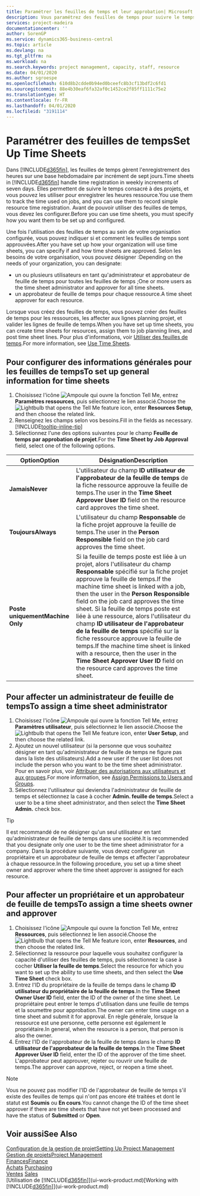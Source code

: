 ```yaml
---
title: Paramétrer les feuilles de temps et leur approbation| Microsoft Docs
description: Vous paramétrez des feuilles de temps pour suivre le temps consacré aux projets et l'utilisation des ressources, vous aider à gérer des projets, à recruter du personnel, et à anticiper vos capacités
services: project-madeira
documentationcenter: ''
author: SorenGP
ms.service: dynamics365-business-central
ms.topic: article
ms.devlang: na
ms.tgt_pltfrm: na
ms.workload: na
ms.search.keywords: project management, capacity, staff, resource
ms.date: 04/01/2020
ms.author: sgroespe
ms.openlocfilehash: 610d8b2cdde0b94ed0bceefc8b3cf13bdf2c6fd1
ms.sourcegitcommit: 88e4b30eaf6fa32af0c1452ce2f85ff1111c75e2
ms.translationtype: HT
ms.contentlocale: fr-FR
ms.lasthandoff: 04/01/2020
ms.locfileid: "3191114"
---
```

# <a name="set-up-time-sheets"></a><span data-ttu-id="c1833-103">Paramétrer des feuilles de temps</span><span class="sxs-lookup"><span data-stu-id="c1833-103">Set Up Time Sheets</span></span>
<span data-ttu-id="c1833-104">Dans [!INCLUDE[d365fin](includes/d365fin_md.md)], les feuilles de temps gèrent l'enregistrement des heures sur une base hebdomadaire par incrément de sept jours.</span><span class="sxs-lookup"><span data-stu-id="c1833-104">Time sheets in [!INCLUDE[d365fin](includes/d365fin_md.md)] handle time registration in weekly increments of seven days.</span></span> <span data-ttu-id="c1833-105">Elles permettent de suivre le temps consacré à des projets, et vous pouvez les utiliser pour enregistrer les heures ressource.</span><span class="sxs-lookup"><span data-stu-id="c1833-105">You use them to track the time used on jobs, and you can use them to record simple resource time registration.</span></span> <span data-ttu-id="c1833-106">Avant de pouvoir utiliser des feuilles de temps, vous devez les configurer.</span><span class="sxs-lookup"><span data-stu-id="c1833-106">Before you can use time sheets, you must specify how you want them to be set up and configured.</span></span>

<span data-ttu-id="c1833-107">Une fois l'utilisation des feuilles de temps au sein de votre organisation configurée, vous pouvez indiquer si et comment les feuilles de temps sont approuvées.</span><span class="sxs-lookup"><span data-stu-id="c1833-107">After you have set up how your organization will use time sheets, you can specify if and how time sheets are approved.</span></span> <span data-ttu-id="c1833-108">Selon les besoins de votre organisation, vous pouvez désigner :</span><span class="sxs-lookup"><span data-stu-id="c1833-108">Depending on the needs of your organization, you can designate:</span></span>

* <span data-ttu-id="c1833-109">un ou plusieurs utilisateurs en tant qu'administrateur et approbateur de feuille de temps pour toutes les feuilles de temps ;</span><span class="sxs-lookup"><span data-stu-id="c1833-109">One or more users as the time sheet administrator and approver for all time sheets.</span></span>
* <span data-ttu-id="c1833-110">un approbateur de feuille de temps pour chaque ressource.</span><span class="sxs-lookup"><span data-stu-id="c1833-110">A time sheet approver for each resource.</span></span>

<span data-ttu-id="c1833-111">Lorsque vous créez des feuilles de temps, vous pouvez créer des feuilles de temps pour les ressources, les affecter aux lignes planning projet, et valider les lignes de feuille de temps.</span><span class="sxs-lookup"><span data-stu-id="c1833-111">When you have set up time sheets, you can create time sheets for resources, assign them to job planning lines, and post time sheet lines.</span></span> <span data-ttu-id="c1833-112">Pour plus d'informations, voir [Utiliser des feuilles de temps](projects-how-use-time-sheets.md).</span><span class="sxs-lookup"><span data-stu-id="c1833-112">For more information, see [Use Time Sheets](projects-how-use-time-sheets.md).</span></span>

## <a name="to-set-up-general-information-for-time-sheets"></a><span data-ttu-id="c1833-113">Pour configurer des informations générales pour les feuilles de temps</span><span class="sxs-lookup"><span data-stu-id="c1833-113">To set up general information for time sheets</span></span>
1. <span data-ttu-id="c1833-114">Choisissez l'icône ![Ampoule qui ouvre la fonction Tell Me](media/ui-search/search_small.png "Dites-moi ce que vous voulez faire"), entrez **Paramètres ressources**, puis sélectionnez le lien associé.</span><span class="sxs-lookup"><span data-stu-id="c1833-114">Choose the ![Lightbulb that opens the Tell Me feature](media/ui-search/search_small.png "Tell me what you want to do") icon, enter **Resources Setup**, and then choose the related link.</span></span>  
2. <span data-ttu-id="c1833-115">Renseignez les champs selon vos besoins.</span><span class="sxs-lookup"><span data-stu-id="c1833-115">Fill in the fields as necessary.</span></span> [!INCLUDE[tooltip-inline-tip](includes/tooltip-inline-tip_md.md)]
3. <span data-ttu-id="c1833-116">Sélectionnez l'une des options suivantes pour le champ **Feuille de temps par approbation de projet**.</span><span class="sxs-lookup"><span data-stu-id="c1833-116">For the **Time Sheet by Job Approval** field, select one of the following options.</span></span>

| <span data-ttu-id="c1833-117">Option</span><span class="sxs-lookup"><span data-stu-id="c1833-117">Option</span></span> | <span data-ttu-id="c1833-118">Désignation</span><span class="sxs-lookup"><span data-stu-id="c1833-118">Description</span></span> |
| --- | --- |
| <span data-ttu-id="c1833-119">**Jamais**</span><span class="sxs-lookup"><span data-stu-id="c1833-119">**Never**</span></span> |<span data-ttu-id="c1833-120">L'utilisateur du champ **ID utilisateur de l'approbateur de la feuille de temps** de la fiche ressource approuve la feuille de temps.</span><span class="sxs-lookup"><span data-stu-id="c1833-120">The user in the **Time Sheet Approver User ID** field on the resource card approves the time sheet.</span></span> |
| <span data-ttu-id="c1833-121">**Toujours**</span><span class="sxs-lookup"><span data-stu-id="c1833-121">**Always**</span></span> |<span data-ttu-id="c1833-122">L'utilisateur du champ **Responsable** de la fiche projet approuve la feuille de temps.</span><span class="sxs-lookup"><span data-stu-id="c1833-122">The user in the **Person Responsible** field on the job card approves the time sheet.</span></span> |
| <span data-ttu-id="c1833-123">**Poste uniquement**</span><span class="sxs-lookup"><span data-stu-id="c1833-123">**Machine Only**</span></span> |<span data-ttu-id="c1833-124">Si la feuille de temps poste est liée à un projet, alors l'utilisateur du champ **Responsable** spécifié sur la fiche projet approuve la feuille de temps.</span><span class="sxs-lookup"><span data-stu-id="c1833-124">If the machine time sheet is linked with a job, then the user in the **Person Responsible** field on the job card approves the time sheet.</span></span> <span data-ttu-id="c1833-125">Si la feuille de temps poste est liée à une ressource, alors l'utilisateur du champ **ID utilisateur de l'approbateur de la feuille de temps** spécifié sur la fiche ressource approuve la feuille de temps.</span><span class="sxs-lookup"><span data-stu-id="c1833-125">If the machine time sheet is linked with a resource, then the user in the **Time Sheet Approver User ID** field on the resource card approves the time sheet.</span></span> |

## <a name="to-assign-a-time-sheet-administrator"></a><span data-ttu-id="c1833-126">Pour affecter un administrateur de feuille de temps</span><span class="sxs-lookup"><span data-stu-id="c1833-126">To assign a time sheet administrator</span></span>
1. <span data-ttu-id="c1833-127">Choisissez l'icône ![Ampoule qui ouvre la fonction Tell Me](media/ui-search/search_small.png "Dites-moi ce que vous voulez faire"), entrez **Paramètres utilisateur**, puis sélectionnez le lien associé.</span><span class="sxs-lookup"><span data-stu-id="c1833-127">Choose the ![Lightbulb that opens the Tell Me feature](media/ui-search/search_small.png "Tell me what you want to do") icon, enter **User Setup**, and then choose the related link.</span></span>  
2. <span data-ttu-id="c1833-128">Ajoutez un nouvel utilisateur (si la personne que vous souhaitez désigner en tant qu'administrateur de feuille de temps ne figure pas dans la liste des utilisateurs).</span><span class="sxs-lookup"><span data-stu-id="c1833-128">Add a new user if the user list does not include the person who you want to be the time sheet administrator.</span></span> <span data-ttu-id="c1833-129">Pour en savoir plus, voir [Attribuer des autorisations aux utilisateurs et aux groupes](ui-define-granular-permissions.md).</span><span class="sxs-lookup"><span data-stu-id="c1833-129">For more information, see [Assign Permissions to Users and Groups](ui-define-granular-permissions.md).</span></span>
3. <span data-ttu-id="c1833-130">Sélectionnez l'utilisateur qui deviendra l'administrateur de feuille de temps et sélectionnez la case à cocher **Admin. feuille de temps**.</span><span class="sxs-lookup"><span data-stu-id="c1833-130">Select a user to be a time sheet administrator, and then select the **Time Sheet Admin.** check box.</span></span>  

> [!TIP]  
>   <span data-ttu-id="c1833-131">Il est recommandé de ne désigner qu'un seul utilisateur en tant qu'administrateur de feuille de temps dans une société.</span><span class="sxs-lookup"><span data-stu-id="c1833-131">It is recommended that you designate only one user to be the time sheet administrator for a company.</span></span> <span data-ttu-id="c1833-132">Dans la procédure suivante, vous devez configurer un propriétaire et un approbateur de feuille de temps et affecter l'approbateur à chaque ressource.</span><span class="sxs-lookup"><span data-stu-id="c1833-132">In the following procedure, you set up a time sheet owner and approver where the time sheet approver is assigned for each resource.</span></span>  

## <a name="to-assign-a-time-sheets-owner-and-approver"></a><span data-ttu-id="c1833-133">Pour affecter un propriétaire et un approbateur de feuille de temps</span><span class="sxs-lookup"><span data-stu-id="c1833-133">To assign a time sheets owner and approver</span></span>
1. <span data-ttu-id="c1833-134">Choisissez l'icône ![Ampoule qui ouvre la fonction Tell Me](media/ui-search/search_small.png "Dites-moi ce que vous voulez faire"), entrez **Ressources**, puis sélectionnez le lien associé.</span><span class="sxs-lookup"><span data-stu-id="c1833-134">Choose the ![Lightbulb that opens the Tell Me feature](media/ui-search/search_small.png "Tell me what you want to do") icon, enter **Resources**, and then choose the related link.</span></span>
2. <span data-ttu-id="c1833-135">Sélectionnez la ressource pour laquelle vous souhaitez configurer la capacité d'utiliser des feuilles de temps, puis sélectionnez la case à cocher **Utiliser la feuille de temps**.</span><span class="sxs-lookup"><span data-stu-id="c1833-135">Select the resource for which you want to set up the ability to use time sheets, and then select the **Use Time Sheet** check box.</span></span>  
3. <span data-ttu-id="c1833-136">Entrez l'ID du propriétaire de la feuille de temps dans le champ **ID utilisateur du propriétaire de la feuille de temps**.</span><span class="sxs-lookup"><span data-stu-id="c1833-136">In the **Time Sheet Owner User ID** field, enter the ID of the owner of the time sheet.</span></span> <span data-ttu-id="c1833-137">Le propriétaire peut entrer le temps d'utilisation dans une feuille de temps et la soumettre pour approbation.</span><span class="sxs-lookup"><span data-stu-id="c1833-137">The owner can enter time usage on a time sheet and submit it for approval.</span></span> <span data-ttu-id="c1833-138">En règle générale, lorsque la ressource est une personne, cette personne est également le propriétaire.</span><span class="sxs-lookup"><span data-stu-id="c1833-138">In general, when the resource is a person, that person is also the owner.</span></span>  
4. <span data-ttu-id="c1833-139">Entrez l'ID de l'approbateur de la feuille de temps dans le champ **ID utilisateur de l'approbateur de la feuille de temps**.</span><span class="sxs-lookup"><span data-stu-id="c1833-139">In the **Time Sheet Approver User ID** field, enter the ID of the approver of the time sheet.</span></span> <span data-ttu-id="c1833-140">L'approbateur peut approuver, rejeter ou rouvrir une feuille de temps.</span><span class="sxs-lookup"><span data-stu-id="c1833-140">The approver can approve, reject, or reopen a time sheet.</span></span>  

> [!NOTE]  
>   <span data-ttu-id="c1833-141">Vous ne pouvez pas modifier l'ID de l'approbateur de feuille de temps s'il existe des feuilles de temps qui n'ont pas encore été traitées et dont le statut est **Soumis** ou **En cours**.</span><span class="sxs-lookup"><span data-stu-id="c1833-141">You cannot change the ID of the time sheet approver if there are time sheets that have not yet been processed and have the status of **Submitted** or **Open**.</span></span>

## <a name="see-also"></a><span data-ttu-id="c1833-142">Voir aussi</span><span class="sxs-lookup"><span data-stu-id="c1833-142">See Also</span></span>
[<span data-ttu-id="c1833-143">Configuration de la gestion de projet</span><span class="sxs-lookup"><span data-stu-id="c1833-143">Setting Up Project Management</span></span>](projects-setup-projects.md)  
[<span data-ttu-id="c1833-144">Gestion de projets</span><span class="sxs-lookup"><span data-stu-id="c1833-144">Project Management</span></span>](projects-manage-projects.md)  
[<span data-ttu-id="c1833-145">Finances</span><span class="sxs-lookup"><span data-stu-id="c1833-145">Finance</span></span>](finance.md)  
<span data-ttu-id="c1833-146">[Achats](purchasing-manage-purchasing.md)       </span><span class="sxs-lookup"><span data-stu-id="c1833-146">[Purchasing](purchasing-manage-purchasing.md)       </span></span>  
<span data-ttu-id="c1833-147">[Ventes](sales-manage-sales.md)    </span><span class="sxs-lookup"><span data-stu-id="c1833-147">[Sales](sales-manage-sales.md)    </span></span>  
<span data-ttu-id="c1833-148">[Utilisation de [!INCLUDE[d365fin](includes/d365fin_md.md)]](ui-work-product.md)</span><span class="sxs-lookup"><span data-stu-id="c1833-148">[Working with [!INCLUDE[d365fin](includes/d365fin_md.md)]](ui-work-product.md)</span></span>  
